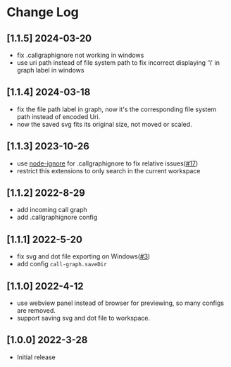 # Change Log

## [1.1.5] 2024-03-20

- fix .callgraphignore not working in windows
- use uri path instead of file system path to fix incorrect displaying '\\' in graph label in windows

## [1.1.4] 2024-03-18

- fix the file path label in graph, now it's the corresponding file system path instead of encoded Uri.
- now the saved svg fits its original size, not moved or scaled.

## [1.1.3] 2023-10-26

- use [node-ignore](https://www.npmjs.com/package/ignore) for .callgraphignore to fix relative issues([#17](https://github.com/beicause/call-graph/pull/17))
- restrict this extensions to only search in the current workspace

## [1.1.2] 2022-8-29

- add incoming call graph
- add .callgraphignore config

## [1.1.1] 2022-5-20

- fix svg and dot file exporting on Windows([#3](https://github.com/beicause/call-graph/issues/3))
- add config `call-graph.saveDir`

## [1.1.0] 2022-4-12

- use webview panel instead of browser for previewing, so many configs are removed.
- support saving svg and dot file to workspace.

## [1.0.0] 2022-3-28

- Initial release